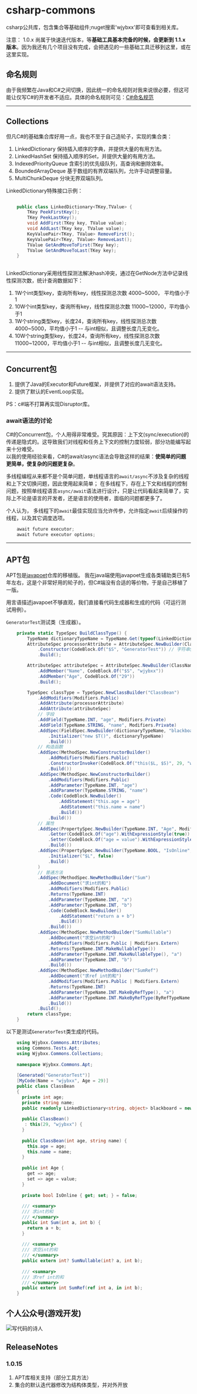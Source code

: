 # csharp-commons

csharp公共库，包含集合等基础组件;nuget搜索'wjybxx'即可查看到相关库。

注意： 1.0.x 尚属于快速迭代版本，等**基础工具基本完备的时候，会更新到 1.1.x 版本**。因为我还有几个项目没有完成，会把遇见的一些基础工具迁移到这里，或在这里实现。

## 命名规则

由于我频繁在Java和C#之间切换，因此统一的命名规则对我来说很必要，但这可能让仅写C#的开发者不适应。具体的命名规则可见：[C#命名规范](https://github.com/hl845740757/commons/blob/dev/csharp/NameRules.md)

---

## Collections

但凡C#的基础集合库好用一点，我也不至于自己造轮子，实现的集合类：

1. LinkedDictionary 保持插入顺序的字典，并提供大量的有用方法。
2. LinkedHashSet 保持插入顺序的Set，并提供大量的有用方法。
3. IndexedPriorityQueue 含索引的优先级队列，高查询和删除效率。
4. BoundedArrayDeque 基于数组的有界双端队列，允许手动调整容量。
5. MultiChunkDeque 分块无界双端队列。

LinkedDictionary特殊接口示例：

```csharp

    public class LinkedDictionary<TKey,TValue> {
        TKey PeekFirstKey();
        TKey PeekLastKey();
        void AddFirst(TKey key, TValue value);
        void AddLast(TKey key, TValue value);
        KeyValuePair<TKey, TValue> RemoveFirst();
        KeyValuePair<TKey, TValue> RemoveLast();
        TValue GetAndMoveToFirst(TKey key);        
        TValue GetAndMoveToLast(TKey key);
    }
    
```

LinkedDictionary采用线性探测法解决hash冲突，通过在GetNode方法中记录线性探测次数，统计查询数据如下：

1. 1W个int类型key，查询所有key，线性探测总次数 4000~5000， 平均值小于1
2. 10W个int类型key，查询所有key，线性探测总次数 11000~12000，平均值小于1
3. 1W个string类型key，长度24，查询所有key，线性探测总次数 4000~5000，平均值小于1 -- 与int相似，且调整长度几无变化。
4. 10W个string类型key，长度24，查询所有key，线性探测总次数 11000~12000，平均值小于1 -- 与int相似，且调整长度几无变化。

---

## Concurrent包

1. 提供了Java的Executor和Future框架，并提供了对应的await语法支持。
2. 提供了默认的EventLoop实现。

PS：c#端不打算再实现Disruptor库。

### await语法的讨论

C#的Concurrent包，个人用得非常难受。究其原因：上下文(sync/execution)的传递是隐式的。这导致我们对线程和任务上下文的控制力度较弱，部分功能编写起来十分难受。  
以我的使用经验来看，C#的await/async语法会导致这样的结果：**使简单的问题更简单，使复杂的问题更复杂**。

多线程编程从来都不是个简单问题，单线程语言的`await/async`不涉及复杂的线程和上下文切换问题，因此使用起来简单；
在多线程下，存在上下文和线程的控制问题，按照单线程语言`async/await`语法进行设计，只是让代码看起来简单了，实际上不论是语言的开发者，还是语言的使用者，面临的问题都更多了。

个人认为， 多线程下的`await`最佳实现应当允许传参，允许指定`await`后续操作的线程，以及其它调度选项。

```csharp
    await future executor;    
    await future executor options;
```

---

## APT包

APT包是[javapoet](https://github.com/square/javapoet)仓库的移植版。
我在java端使用javapoet生成各类辅助类已有5年左右，这是个非常好用的轮子的，但C#端没有合适的等价物，于是自己移植了一版。

用言语描述javapoet不够直观，我们直接看代码生成器和生成的代码（可运行测试用例）。

`GeneratorTest`测试类（生成器）。

```csharp
    private static TypeSpec BuildClassType() {
        TypeName dictionaryTypeName = TypeName.Get(typeof(LinkedDictionary<string, object>));
        AttributeSpec processorAttribute = AttributeSpec.NewBuilder(ClassName.Get(typeof(GeneratedAttribute)))
            .Constructor(CodeBlock.Of("$S", "GeneratorTest")) // 字符串$S
            .Build();

        AttributeSpec attributeSpec = AttributeSpec.NewBuilder(ClassName.Get(typeof(MyCodeAttribute)))
            .AddMember("Name", CodeBlock.Of("$S", "wjybxx"))
            .AddMember("Age", CodeBlock.Of("29"))
            .Build();

        TypeSpec classType = TypeSpec.NewClassBuilder("ClassBean")
            .AddModifiers(Modifiers.Public)
            .AddAttribute(processorAttribute)
            .AddAttribute(attributeSpec)
            // 字段
            .AddField(TypeName.INT, "age", Modifiers.Private)
            .AddField(TypeName.STRING, "name", Modifiers.Private)
            .AddSpec(FieldSpec.NewBuilder(dictionaryTypeName, "blackboard", Modifiers.Public | Modifiers.Readonly)
                .Initializer("new $T()", dictionaryTypeName)
                .Build())
            // 构造函数
            .AddSpec(MethodSpec.NewConstructorBuilder()
                .AddModifiers(Modifiers.Public)
                .ConstructorInvoker(CodeBlock.Of("this($L, $S)", 29, "wjybxx"))
                .Build())
            .AddSpec(MethodSpec.NewConstructorBuilder()
                .AddModifiers(Modifiers.Public)
                .AddParameter(TypeName.INT, "age")
                .AddParameter(TypeName.STRING, "name")
                .Code(CodeBlock.NewBuilder()
                    .AddStatement("this.age = age")
                    .AddStatement("this.name = name")
                    .Build())
                .Build())
            // 属性
            .AddSpec(PropertySpec.NewBuilder(TypeName.INT, "Age", Modifiers.Public)
                .Getter(CodeBlock.Of("age").WithExpressionStyle(true))
                .Setter(CodeBlock.Of("age = value").WithExpressionStyle(true))
                .Build())
            .AddSpec(PropertySpec.NewBuilder(TypeName.BOOL, "IsOnline", Modifiers.Private)
                .Initializer("$L", false)
                .Build()
            )
            // 普通方法
            .AddSpec(MethodSpec.NewMethodBuilder("Sum")
                .AddDocument("求int的和")
                .AddModifiers(Modifiers.Public)
                .Returns(TypeName.INT)
                .AddParameter(TypeName.INT, "a")
                .AddParameter(TypeName.INT, "b")
                .Code(CodeBlock.NewBuilder()
                    .AddStatement("return a + b")
                    .Build())
                .Build())
            .AddSpec(MethodSpec.NewMethodBuilder("SumNullable")
                .AddDocument("求空int的和")
                .AddModifiers(Modifiers.Public | Modifiers.Extern)
                .Returns(TypeName.INT.MakeNullableType())
                .AddParameter(TypeName.INT.MakeNullableType(), "a")
                .AddParameter(TypeName.INT, "b")
                .Build())
            .AddSpec(MethodSpec.NewMethodBuilder("SumRef")
                .AddDocument("求ref int的和")
                .AddModifiers(Modifiers.Public | Modifiers.Extern)
                .Returns(TypeName.INT)
                .AddParameter(TypeName.INT.MakeByRefType(), "a")
                .AddParameter(TypeName.INT.MakeByRefType(ByRefTypeName.Kind.In), "b")
                .Build())
            .Build();
        return classType;
    }
```

以下是测试`GeneratorTest`类生成的代码。

```csharp
    using Wjybxx.Commons.Attributes;
    using Commons.Tests.Apt;
    using Wjybxx.Commons.Collections;
    
    namespace Wjybxx.Commons.Apt;
    
    [Generated("GeneratorTest")]
    [MyCode(Name = "wjybxx", Age = 29)]
    public class ClassBean 
    {
      private int age;
      private string name;
      public readonly LinkedDictionary<string, object> blackboard = new LinkedDictionary<string, object>();
    
      public ClassBean()
       : this(29, "wjybxx") {
      }
    
      public ClassBean(int age, string name) {
        this.age = age;
        this.name = name;
      }
    
      public int Age {
        get => age;
        set => age = value;
      }
    
      private bool IsOnline { get; set; } = false;
    
      /// <summary>
      /// 求int的和
      /// </summary>
      public int Sum(int a, int b) {
        return a + b;
      }
    
      /// <summary>
      /// 求空int的和
      /// </summary>
      public extern int? SumNullable(int? a, int b);
    
      /// <summary>
      /// 求ref int的和
      /// </summary>
      public extern int SumRef(ref int a, in int b);
    }
```

## 个人公众号(游戏开发)

![写代码的诗人](https://github.com/hl845740757/commons/blob/dev/docs/res/qrcode_for_wjybxx.jpg)

## ReleaseNotes

### 1.0.15

1. APT库相关支持（部分工具方法）
2. 集合的默认迭代器修改为结构体类型，并对外开放